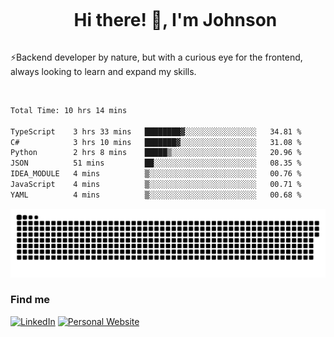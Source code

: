 <div id="user-content-toc">
  <ul align="center">
    <summary><h1 style="display: inline-block">Hi there! 👋, I'm Johnson</h1></summary>
  </ul>
</div>

⚡Backend developer by nature, but with a curious eye for the frontend, always looking to learn and expand my skills.

<br>


<!--START_SECTION:waka-->

```txt
Total Time: 10 hrs 14 mins

TypeScript    3 hrs 33 mins   ████████▓░░░░░░░░░░░░░░░░   34.81 %
C#            3 hrs 10 mins   ███████▓░░░░░░░░░░░░░░░░░   31.08 %
Python        2 hrs 8 mins    █████▒░░░░░░░░░░░░░░░░░░░   20.96 %
JSON          51 mins         ██░░░░░░░░░░░░░░░░░░░░░░░   08.35 %
IDEA_MODULE   4 mins          ▒░░░░░░░░░░░░░░░░░░░░░░░░   00.76 %
JavaScript    4 mins          ▒░░░░░░░░░░░░░░░░░░░░░░░░   00.71 %
YAML          4 mins          ▒░░░░░░░░░░░░░░░░░░░░░░░░   00.68 %
```

<!--END_SECTION:waka-->

<picture>
  <source  srcset="https://github.com/joshwambere/joshwambere/blob/output/github-contribution-grid-snake-dark.svg?palette=github-dark">
  <source  srcset="https://github.com/joshwambere/joshwambere/blob/output/github-contribution-grid-snake.svg">
  <img alt="github contribution grid snake animation" src="https://github.com/joshwambere/joshwambere/blob/output/github-contribution-grid-snake.svg">
</picture>

### Find me
<a href="https://www.linkedin.com/in/dusabe-johnson" target="_blank"><img src="https://img.shields.io/badge/LinkedIn-%230077B5.svg?&style=flat&logo=linkedin&logoColor=white" alt="LinkedIn"></a>
‎‎ [![Personal Website](https://img.shields.io/badge/visit-Johnsonis.me-blue)](https://johnsonis.me/)
